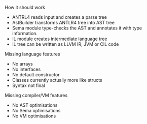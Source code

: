 How it should work
 * ANTRL4 reads input and creates a parse tree
 * AstBuilder transforms ANTLR4 tree into AST tree
 * Sema module type-checks the AST and annotates it with type information.
 * IL module creates intermediate language tree
 * IL tree can be written as LLVM IR, JVM or CIL code
 
Missing language features
 * No arrays
 * No interfaces
 * No default constructor
 * Classes currently actually more like structs
 * Syntax not final
 
Missing compiler/VM features
 * No AST optimisations
 * No Sema optimisations
 * No VM optimisations

 
 

     
 

